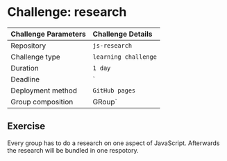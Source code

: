 # Challenge: research

|Challenge Parameters  |Challenge Details              |
|:---------------------|:------------------------------|
|Repository            |`js-research`                 |
|Challenge type        |`learning challenge`           |
|Duration              |`1 day`                        |
|Deadline              |`              |
|Deployment method     |`GitHub pages`                 |
|Group composition     | GRoup`                         |


## Exercise

Every group has to do a research on one aspect of JavaScript.
Afterwards the research will be bundled in one respotory.
